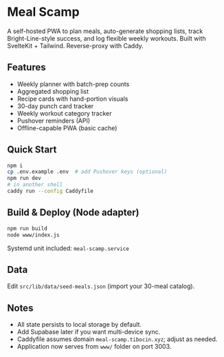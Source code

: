 # Meal Scamp

A self-hosted PWA to plan meals, auto-generate shopping lists, track Bright-Line-style success, and log flexible weekly workouts. Built with SvelteKit + Tailwind. Reverse-proxy with Caddy.

## Features
- Weekly planner with batch-prep counts
- Aggregated shopping list
- Recipe cards with hand-portion visuals
- 30-day punch card tracker
- Weekly workout category tracker
- Pushover reminders (API)
- Offline-capable PWA (basic cache)

## Quick Start
```bash
npm i
cp .env.example .env  # add Pushover keys (optional)
npm run dev
# in another shell
caddy run --config Caddyfile
```

## Build & Deploy (Node adapter)
```bash
npm run build
node www/index.js
```

Systemd unit included: `meal-scamp.service`

## Data
Edit `src/lib/data/seed-meals.json` (import your 30-meal catalog).

## Notes
- All state persists to local storage by default.
- Add Supabase later if you want multi-device sync.
- Caddyfile assumes domain `meal-scamp.tibocin.xyz`; adjust as needed.
- Application now serves from `www/` folder on port 3003.
